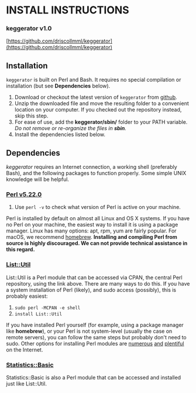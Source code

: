 # INSTALL INSTRUCTIONS

### keggerator v1.0
[https://github.com/driscollmml/keggerator](https://github.com/driscollmml/keggerator)


## Installation
`keggerator` is built on Perl and Bash. It requires no special compilation or installation (but see **Dependencies** below).

1. Download or checkout the latest version of `keggerator` from [github](https://github.com/driscollmml/keggerator).
2. Unzip the downloaded file and move the resulting folder to a convenient location on your computer. If you checked out the repository instead, skip this step.
3. For ease of use, add the **keggerator/sbin/** folder to your PATH variable. *Do not remove or re-organize the files in **sbin**.*
4. Install the dependencies listed below.

## Dependencies
*keggerator* requires an Internet connection, a working shell (preferably Bash), and the following packages to function properly. Some simple UNIX knowledge will be helpful.

### [Perl v5.22.0](https://www.perl.org/get.html)

1. Use `perl -v` to check what version of Perl is active on your machine.

Perl is installed by default on almost all Linux and OS X systems. If you have no Perl on your machine, the easiest way to install it is using a package manager. Linux has many options: apt, rpm, yum are fairly popular. For macOS, we recommend [homebrew](https://brew.sh/). **Installing and compiling Perl from source is highly discouraged. We can not provide technical assistance in this regard.**

### [List::Util](http://search.cpan.org/~pevans/Scalar-List-Utils-1.48/lib/List/Util.pm)

List::Util is a Perl module that can be accessed via CPAN, the central Perl repository, using the link above. There are many ways to do this. If you have a system installation of Perl (likely), and sudo access (possibly), this is probably easiest:

1. `sudo perl -MCPAN -e shell`
2. `install List::Util`

If you have installed Perl yourself (for example, using a package manager like **homebrew**), or your Perl is not system-level (usually the case on remote servers), you can follow the same steps but probably don't need to sudo. Other options for installing Perl modules are [numerous](http://www.cpan.org/modules/INSTALL.html) [and](https://perlmaven.com/how-to-install-a-perl-module-from-cpan) [plentiful](http://www.thegeekstuff.com/2008/09/how-to-install-perl-modules-manually-and-using-cpan-command/) on the Internet.

### [Statistics::Basic](http://search.cpan.org/~jettero/Statistics-Basic-1.6611/lib/Statistics/Basic.pod)

Statistics::Basic is also a Perl module that can be accessed and installed just like List::Util.


